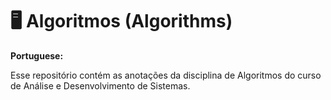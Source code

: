 
# :desktop_computer:	Algoritmos (Algorithms)

**Portuguese:**

Esse repositório contém as anotações da disciplina de Algoritmos do curso de Análise e Desenvolvimento de Sistemas.
